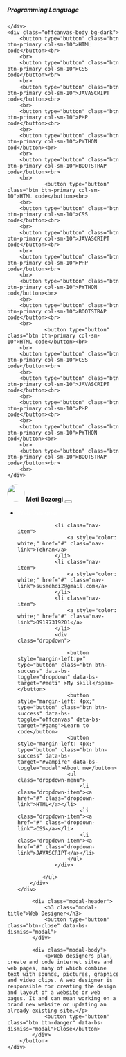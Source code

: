 <!DOCTYPE html>
<html>
<head>
	<meta charset="utf-8">
	<meta name="viewport" content="width=device-width, initial-scale=1">
	<title>Mehdi Bozorgi</title>
 	<link href="https://cdn.jsdelivr.net/npm/bootstrap@5.1.3/dist/css/bootstrap.min.css" rel="stylesheet">
  	<script src="https://cdn.jsdelivr.net/npm/bootstrap@5.1.3/dist/js/bootstrap.bundle.min.js"></script>
<style>
a {
	text-decoration: none;
}
#gg {
	font-size: 14px;
}
</style>
</head>
<body>

<div style="width:260px" class="offcanvas offcanvas-start" id="gang">
	<div class="offcanvas-header bg-warning">
		<div class="offcanvas-title text-primary mt-1"><h5>Programming Language</h5></div>
	
	</div>
	<div class="offcanvas-body bg-dark">
		<button type="button" class="btn btn-primary col-sm-10">HTML code</button><br>
		<br>
		<button type="button" class="btn btn-primary col-sm-10">CSS code</button><br>
		<br>
		<button type="button" class="btn btn-primary col-sm-10">JAVASCRIPT code</button><br>
		<br>
		<button type="button" class="btn btn-primary col-sm-10">PHP code</button><br>
		<br>
		<button type="button" class="btn btn-primary col-sm-10">PYTHON cod</button><br>
		<br>
		<button type="button" class="btn btn-primary col-sm-10">BOOTSTRAP code</button><br>
		<br>
				<button type="button" class="btn btn-primary col-sm-10">HTML code</button><br>
		<br>
		<button type="button" class="btn btn-primary col-sm-10">CSS code</button><br>
		<br>
		<button type="button" class="btn btn-primary col-sm-10">JAVASCRIPT code</button><br>
		<br>
		<button type="button" class="btn btn-primary col-sm-10">PHP code</button><br>
		<br>
		<button type="button" class="btn btn-primary col-sm-10">PYTHON cod</button><br>
		<br>
		<button type="button" class="btn btn-primary col-sm-10">BOOTSTRAP code</button><br>
		<br>
				<button type="button" class="btn btn-primary col-sm-10">HTML code</button><br>
		<br>
		<button type="button" class="btn btn-primary col-sm-10">CSS code</button><br>
		<br>
		<button type="button" class="btn btn-primary col-sm-10">JAVASCRIPT code</button><br>
		<br>
		<button type="button" class="btn btn-primary col-sm-10">PHP code</button><br>
		<br>
		<button type="button" class="btn btn-primary col-sm-10">PYTHON cod</button><br>
		<br>
		<button type="button" class="btn btn-primary col-sm-10">BOOTSTRAP code</button><br>
		<br>
	</div>
</div>


<nav class="navbar navbar-expand-sm bg-dark navbar-dark">
	<div class="container-fluid">
		<a href="#" class="navbar-brand text-success"><img src="https://s22.picofile.com/file/8448242334/image.jpg" style="width:40px;height: 40px;border-radius: 50%;"><strong>     Meti Bozorgi</strong></a>
		<button type="button" class="navbar-toggler" data-bs-toggle="collapse" data-bs-target="#meti">
			<span class="navbar-toggler-icon"></span>
		</button>
		<div class="collapse navbar-collapse" id="meti">
			<ul class="navbar-nav">
				<li class="nav-item">
					<a style="color: white;" href="#" class="nav-link">Web Designer</a>
				</li>

				<li class="nav-item">
					<a style="color: white;" href="#" class="nav-link">Tehran</a>
				</li>
				<li class="nav-item">
					<a style="color: white;" href="#" class="nav-link">susmehdi2@gmail.com</a>
				</li>
				<li class="nav-item">
					<a style="color: white;" href="#" class="nav-link">09197319201</a>
				</li>
				<div class="dropdown">
					
					<button style="margin-left:px" type="button" class="btn btn-success" data-bs-toggle="dropdown" data-bs-target="#meti" >My skill</span></button>
					<button style="margin-left: 4px;" type="button" class="btn btn-success" data-bs-toggle="offcanvas" data-bs-target="#gang">Learn to code</button>
					<button style="margin-left: 4px;" type="button" class="btn btn-success" data-bs-target="#vampire" data-bs-toggle="modal">About me</button>
					<ul class="dropdown-menu">
						<li class="dropdown-item"><a href="#" class="dropdown-link">HTML</a></li>
						<li class="dropdown-item"><a href="#" class="dropdown-link">CSS</a></li>
						<li class="dropdown-item"><a href="#" class="dropdown-link">JAVASCRIPT</a></li>
					</ul>
				</div>

			</ul>
		</div>
	</div>
</nav>

<div class="modal fade" id="vampire">
	<div class="modal-dialog">
		<div class="modal-content">

			<div class="modal-header">
				<h3 class="modal-title">Web Designer</h3>
				<button type="button" class="btn-close" data-bs-dismiss="modal">
			</div>

			<div class="modal-body">
				<p>Web designers plan, create and code internet sites and web pages, many of which combine text with sounds, pictures, graphics and video clips. A web designer is responsible for creating the design and layout of a website or web pages. It and can mean working on a brand new website or updating an already existing site.</p>
				<button type="button" class="btn btn-danger" data-bs-dismiss="modal">Close</button>
			</div>
		</button>
	</div>
</div>
</div>
</div>




</body>
</html>
